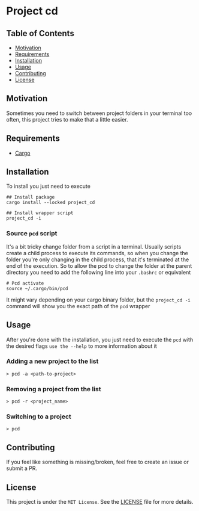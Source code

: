 # Project cd

## Table of Contents

* [Motivation](#motivation)
* [Requirements](#requirements)
* [Installation](#Installation)
* [Usage](#Usage)
* [Contributing](#Contributing)
* [License](#License)


## Motivation

Sometimes you need to switch between project folders in your terminal too often, this project tries to make that a little easier.

## Requirements

- [Cargo](https://github.com/rust-lang/cargo)

## Installation

To install you just need to execute

```
## Install package
cargo install --locked project_cd

## Install wrapper script
project_cd -i
```

### Source `pcd` script

It's a bit tricky change folder from a script in a terminal. Usually scripts create a child process to execute its commands, so when you change the folder you're only changing in the child process, that it's terminated at the end of the execution. So to allow the pcd to change the folder at the parent directory you need to add the following line into your `.bashrc` or equivalent

```
# Pcd activate
source ~/.cargo/bin/pcd
```

It might vary depending on your cargo binary folder, but the `project_cd -i` command will show you the exact path of the `pcd` wrapper

## Usage

After you're done with the installation, you just need to execute the `pcd` with the desired flags `use the --help` to more information about it

### Adding a new project to the list
``` 
> pcd -a <path-to-project> 
```

### Removing a project from the list
``` 
> pcd -r <project_name>
```
### Switching to a project 
``` 
> pcd
```
## Contributing

If you feel like something is missing/broken, feel free to create an issue or submit a PR.

## License

This project is under the `MIT License`. See the [LICENSE](LICENSE.md) file for more details.
